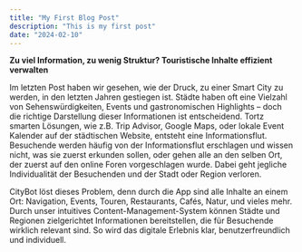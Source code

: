 ```yaml
---
title: "My First Blog Post"
description: "This is my first post"
date: "2024-02-10"
---
```

**Zu viel Information, zu wenig Struktur? Touristische Inhalte effizient verwalten**

Im letzten Post haben wir gesehen, wie der Druck, zu einer Smart City zu werden, in den letzten Jahren gestiegen ist. Städte haben oft eine Vielzahl von Sehenswürdigkeiten, Events und gastronomischen Highlights – doch die richtige Darstellung dieser Informationen ist entscheidend. Tortz smarten Lösungen, wie z.B. Trip Advisor, Google Maps, oder lokale Event Kalender auf der städtischen Website, entsteht eine Informationsflut. Besuchende werden häufig von der Informationsflut erschlagen und wissen nicht, was sie zuerst erkunden sollen, oder gehen alle an den selben Ort, der zuerst auf den online Foren vorgeschlagen wurde. Dabei geht jegliche Individualität der Besuchenden und der Stadt oder Region verloren.

CityBot löst dieses Problem, denn durch die App sind alle Inhalte an einem Ort: Navigation, Events, Touren, Restaurants, Cafés, Natur, und vieles mehr. Durch unser intuitives Content-Management-System können Städte und Regionen zielgerichtet Informationen bereitstellen, die für Besuchende wirklich relevant sind. So wird das digitale Erlebnis klar, benutzerfreundlich und individuell.